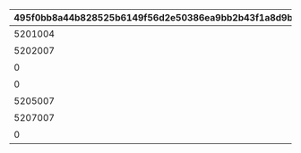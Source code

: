 |495f0bb8a44b828525b6149f56d2e50386ea9bb2b43f1a8d9b314624e0931ad8|810a22429ca8e36248d9786c026db7ca9573bfe38e16759bf44e76d1499d079b|4a7b566212918d9b71692b0935dc77c5c883b9e03cf11a2a015b3383b982a808|eaa704373ea6eca3130ad16bbbb9300a873c050767a66c8f52202a23ab53026f|633646bbcae565c7083ca305903dbd725e688c4cb51ac06b378d7370b265f93e|60b5d7537ab536e1aeefa124de7560a4900fcc4889104f21c6fc39f67dbc2550|
| --- | --- | --- | --- | --- | --- |
|5201004|0|アストルム開発録|0|4|10201|
|5202007|0|コンサートポスター|0|4|10202|
|0|0|なぜなにクローチェ|10203101|4|10203|
|0|0|アルケミック・リプレイ|10204101|4|10204|
|5205007|0|ド令嬢更生チャレンジ|0|4|10205|
|5207007|0|ニノン、オーオクを作る|0|4|10207|
|0|0|複製世界メモリーズ|10208101|4|10208|